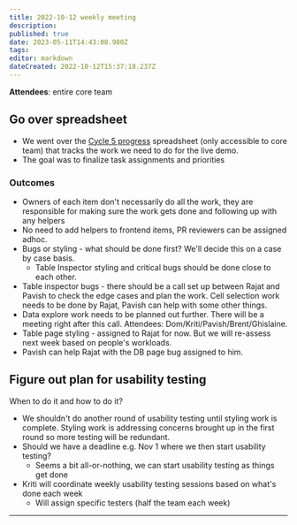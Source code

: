 ```yaml
---
title: 2022-10-12 weekly meeting
description: 
published: true
date: 2023-05-11T14:43:08.980Z
tags: 
editor: markdown
dateCreated: 2022-10-12T15:37:18.237Z
---
```


**Attendees**: entire core team

## Go over spreadsheet
- We went over the [Cycle 5 progress](https://docs.google.com/spreadsheets/d/1B4PsCACWxle8gHKowoQb5sOMR81E9EmawLq4Vwp-8SQ/edit#gid=0) spreadsheet (only accessible to core team) that tracks the work we need to do for the live demo.
- The goal was to finalize task assignments and priorities

### Outcomes
- Owners of each item don't necessarily do all the work, they are responsible for making sure the work gets done and following up with any helpers
- No need to add helpers to frontend items, PR reviewers can be assigned adhoc.
- Bugs or styling - what should be done first? We'll decide this on a case by case basis.
    - Table Inspector styling and critical bugs should be done close to each other. 
- Table inspector bugs - there should be a call set up between Rajat and Pavish to check the edge cases and plan the work. Cell selection work needs to be done by Rajat, Pavish can help with some other things.
- Data explore work needs to be planned out further. There will be a meeting right after this call. Attendees: Dom/Kriti/Pavish/Brent/Ghislaine.
- Table page styling - assigned to Rajat for now. But we will re-assess next week based on people's workloads.
- Pavish can help Rajat with the DB page bug assigned to him. 


## Figure out plan for usability testing
When to do it and how to do it?

- We shouldn't do another round of usability testing until styling work is complete. Styling work is addressing concerns brought up in the first round so more testing will be redundant.
- Should we have a deadline e.g. Nov 1 where we then start usability testing?
    - Seems a bit all-or-nothing, we can start usability testing as things get done
- Kriti will coordinate weekly usability testing sessions based on what's done each week
    - Will assign specific testers (half the team each week)

---